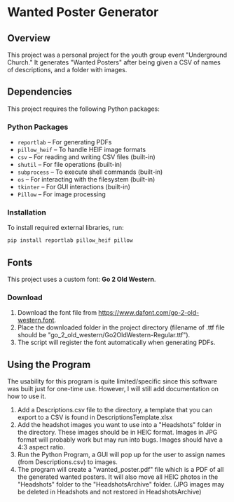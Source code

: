 # Wanted Poster Generator

## Overview
This project was a personal project for the youth group event "Underground Church." It generates "Wanted Posters" after being given a CSV of names of descriptions, and a folder with images.

## Dependencies
This project requires the following Python packages:

### Python Packages
- `reportlab` – For generating PDFs  
- `pillow_heif` – To handle HEIF image formats  
- `csv` – For reading and writing CSV files (built-in)  
- `shutil` – For file operations (built-in)  
- `subprocess` – To execute shell commands (built-in)  
- `os` – For interacting with the filesystem (built-in)  
- `tkinter` – For GUI interactions (built-in)  
- `Pillow` – For image processing  

### Installation
To install required external libraries, run:
```sh
pip install reportlab pillow_heif pillow
```

## Fonts
This project uses a custom font: **Go 2 Old Western**.  

### Download
1. Download the font file from https://www.dafont.com/go-2-old-western.font.  
2. Place the downloaded folder in the project directory (filename of .ttf file should be "go_2_old_western/Go2OldWestern-Regular.ttf").  
3. The script will register the font automatically when generating PDFs.

## Using the Program
The usability for this program is quite limited/specific since this software was built just for one-time use. However, I will still add documentation on how to use it.

1. Add a Descriptions.csv file to the directory, a template that you can export to a CSV is found in DescriptionsTemplate.xlsx
2. Add the headshot images you want to use into a "Headshots" folder in the directory. These images should be in HEIC format. Images in JPG format will probably work but may run into bugs. Images should have a 4:3 aspect ratio.
3. Run the Python Program, a GUI will pop up for the user to assign names (from Descriptions.csv) to images.
4. The program will create a "wanted_poster.pdf" file which is a PDF of all the generated wanted posters. It will also move all HEIC photos in the "Headshots" folder to the "HeadshotsArchive" folder. (JPG images may be deleted in Headshots and not restored in HeadshotsArchive)
